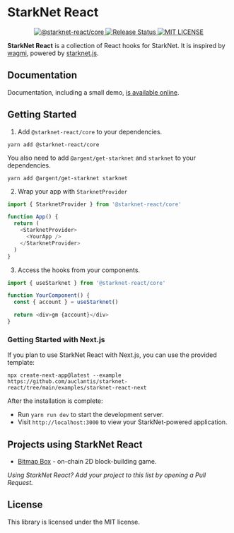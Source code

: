 # StarkNet React

<p align="center">
  <a href="https://www.npmjs.com/package/@starknet-react/core">
    <img alt="@starknet-react/core" src="https://img.shields.io/npm/v/@starknet-react/core">
  </a>
  <a href="https://github.com/auclantis/starknet-react/actions/workflows/release.yml">
    <img alt="Release Status" src="https://img.shields.io/github/workflow/status/auclantis/starknet-react/Release">
  </a>
  <a href="https://www.github.com/auclantis/starknet-react">
    <img alt="MIT LICENSE" src="https://img.shields.io/github/license/auclantis/starknet-react">
  </a>
</p>

**StarkNet React** is a collection of React hooks for StarkNet. It is inspired by
[wagmi](https://github.com/tmm/wagmi), powered by [starknet.js](https://github.com/0xs34n/starknet.js).

## Documentation

Documentation, including a small demo, [is available online](https://auclantis.github.io/starknet-react/).

## Getting Started

1. Add `@starknet-react/core` to your dependencies.

```shell
yarn add @starknet-react/core
```

You also need to add `@argent/get-starknet` and `starknet` to your dependencies.

```shell
yarn add @argent/get-starknet starknet
```

2. Wrap your app with `StarknetProvider`

```typescript
import { StarknetProvider } from '@starknet-react/core'

function App() {
  return (
    <StarknetProvider>
      <YourApp />
    </StarknetProvider>
  )
}
```

3. Access the hooks from your components.

```typescript
import { useStarknet } from '@starknet-react/core'

function YourComponent() {
  const { account } = useStarknet()

  return <div>gm {account}</div>
}
```

### Getting Started with Next.js

If you plan to use StarkNet React with Next.js, you can use the provided
template:

```shell
npx create-next-app@latest --example https://github.com/auclantis/starknet-react/tree/main/examples/starknet-react-next
```

After the installation is complete:

- Run `yarn run dev` to start the development server.
- Visit `http://localhost:3000` to view your StarkNet-powered application.

## Projects using StarkNet React

- [Bitmap Box](https://www.bitmapbox.xyz/) - on-chain 2D block-building game.

_Using StarkNet React? Add your project to this list by opening a Pull Request._

## License

This library is licensed under the MIT license.
